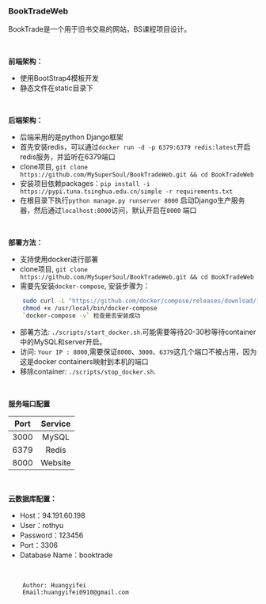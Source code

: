 ### BookTradeWeb

BookTrade是一个用于旧书交易的网站，BS课程项目设计。

<br>

**前端架构：**

- 使用BootStrap4模板开发
- 静态文件在static目录下

<br>

**后端架构：**

- 后端采用的是python Django框架
- 首先安装redis，可以通过`docker run -d -p 6379:6379 redis:latest`开启redis服务，并监听在6379端口
- clone项目, `git clone https://github.com/MySuperSoul/BookTradeWeb.git && cd BookTradeWeb`
- 安装项目依赖packages：`pip install -i https://pypi.tuna.tsinghua.edu.cn/simple -r requirements.txt`
- 在根目录下执行`python manage.py runserver 8000` 启动Django生产服务器，然后通过`localhost:8000`访问，默认开启在`8000`  端口

<br>

**部署方法：**

- 支持使用docker进行部署
- clone项目, `git clone https://github.com/MySuperSoul/BookTradeWeb.git && cd BookTradeWeb`
- 需要先安装`docker-compose`, 安装步骤为：
```bash
    sudo curl -L "https://github.com/docker/compose/releases/download/1.24.0/docker-compose-$(uname -s)-$(uname -m)" -o /usr/local/bin/docker-compose
    chmod +x /usr/local/bin/docker-compose
    `docker-compose -v` 检查是否安装成功
```

- 部署方法: `./scripts/start_docker.sh`.可能需要等待20-30秒等待container中的MySQL和server开启。
- 访问: `Your IP : 8000`,需要保证`8000`、`3000`、`6379`这几个端口不被占用，因为这是docker containers映射到本机的端口
- 移除container: `./scripts/stop_docker.sh`.

<br>

**服务端口配置**

| Port | Service|
| :--: | :----: |
| 3000 | MySQL |
| 6379 | Redis |
| 8000 | Website |

<br>

**云数据库配置：**

- Host：94.191.60.198
- User：rothyu
- Password：123456
- Port：3306
- Database Name：booktrade

<br>

        Author: Huangyifei
        Email:huangyifei0910@gmail.com
